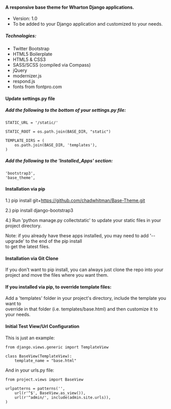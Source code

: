 #### A responsive base theme for Wharton Django applications.
- Version: 1.0
- To be added to your Django application and customized to your needs.

##### Technologies: 
- Twitter Bootstrap
- HTML5 Boilerplate 
- HTML5 & CSS3
- SASS/SCSS (compiled via Compass)
- jQuery
- modernizer.js
- respond.js
- fonts from fontpro.com

#### Update settings.py file

##### Add the following to the bottom of your settings.py file:

<pre><code>STATIC_URL = '/static/'

STATIC_ROOT = os.path.join(BASE_DIR, "static")

TEMPLATE_DIRS = (
    os.path.join(BASE_DIR, 'templates'),
)
</code></pre>

##### Add the following to the 'Installed_Apps' section: 

<pre><code>'bootstrap3',
'base_theme',
</code></pre>

#### Installation via pip

1.) pip install git+https://github.com/chadwhitman/Base-Theme.git

2.) pip install django-bootstrap3 

4.) Run 'python manage.py collectstatic' to update your static files in your project directory.

Note: if you already have these apps installed, you may need to add '--upgrade' to the end of the pip install <br />
to get the latest files.

#### Installation via Git Clone

If you don't want to pip install, you can always just clone the repo into your project and move
the files where you want them.

#### If you installed via pip, to override template files:
		
Add a 'templates' folder in your project's directory, include the template you want to <br />
override in that folder (i.e. templates/base.html) and then customize it to your needs.

#### Initial Test View/Url Configuration

This is just an example:

<pre><code>from django.views.generic import TemplateView

class BaseView(TemplateView):
    template_name = "base.html"
</code></pre>
    
And in your urls.py file:

<pre><code>from project.views import BaseView

urlpatterns = patterns('',
    url(r'^$', BaseView.as_view()),
    url(r'^admin/', include(admin.site.urls)),
)
</code></pre> 